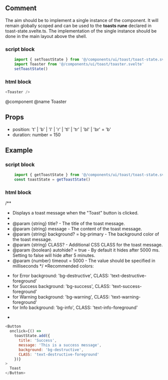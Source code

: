 ## Comment
The aim should be to implement a single instance of the component. It will remain globally scoped and can be used to the **toasts rune** declared in toast-state.svelte.ts.
The implementation of the single instance should be done in the main layout above the shell.

### script block 
```javascript
	import { setToastState } from '@/components/ui/toast/toast-state.svelte'
	import Toaster from '@/components/ui/toast/toaster.svelte'
	setToastState()
```
### html block
```javascript
<Toaster />
```
@component
@name Toaster
## Props
- position: 't' | 'b' | 'l' | 'r' | 'tl' | 'tr' | 'bl' | 'br' = 'b'
- duration: number = 150


## Example

### script block 
```javascript
	import { getToastState } from '@/components/ui/toast/toast-state.svelte'
	const toastState = getToastState()
```

### html block
/**
 * Displays a toast message when the "Toast" button is clicked.
 *
 * @param {string} title? - The title of the toast message.
 * @param {string} message - The content of the toast message.
 * @param {string} background? = bg-primary - The background color of the toast message. 
 * @param {string} CLASS? - Additional CSS CLASS for the toast message.
 * @param {boolean} autohide? = true - By default it hides after 5000 ms. Setting to false will hide after 5 minutes. 
 * @param {number} timeout = 5000 - The value should be specified in milliseconds
 */
*Recommended colors:
- for Error 
background: 'bg-destructive',
CLASS: 'text-destructive-foreground'
- for Success
background: 'bg-success',
CLASS: 'text-success-foreground'
- for Warning
background: 'bg-warning',
CLASS: 'text-warning-foreground'
- for Info
background: 'bg-info',
CLASS: 'text-info-foreground'
*
```javascript
<Button
  onclick={() =>
    toastState.add({
      title: 'Success',
      message: 'This is a success message',
      background: 'bg-destructive',
      CLASS: 'text-destructive-foreground'
    })}
>
  Toast
</Button>
```